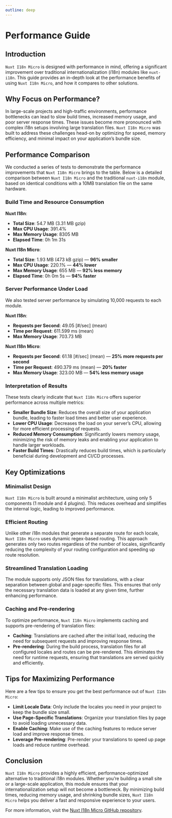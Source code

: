 ```yaml
---
outline: deep
---
```


# Performance Guide

## Introduction

`Nuxt I18n Micro` is designed with performance in mind, offering a significant improvement over traditional internationalization (i18n) modules like `nuxt-i18n`. This guide provides an in-depth look at the performance benefits of using `Nuxt I18n Micro`, and how it compares to other solutions.

## Why Focus on Performance?

In large-scale projects and high-traffic environments, performance bottlenecks can lead to slow build times, increased memory usage, and poor server response times. These issues become more pronounced with complex i18n setups involving large translation files. `Nuxt I18n Micro` was built to address these challenges head-on by optimizing for speed, memory efficiency, and minimal impact on your application’s bundle size.

## Performance Comparison

We conducted a series of tests to demonstrate the performance improvements that `Nuxt I18n Micro` brings to the table. Below is a detailed comparison between `Nuxt I18n Micro` and the traditional `nuxt-i18n` module, based on identical conditions with a 10MB translation file on the same hardware.

### Build Time and Resource Consumption

**Nuxt I18n**:
- **Total Size**: 54.7 MB (3.31 MB gzip)
- **Max CPU Usage**: 391.4%
- **Max Memory Usage**: 8305 MB
- **Elapsed Time**: 0h 1m 31s

**Nuxt I18n Micro**:
- **Total Size**: 1.93 MB (473 kB gzip) — **96% smaller**
- **Max CPU Usage**: 220.1% — **44% lower**
- **Max Memory Usage**: 655 MB — **92% less memory**
- **Elapsed Time**: 0h 0m 5s — **94% faster**

### Server Performance Under Load

We also tested server performance by simulating 10,000 requests to each module.

**Nuxt I18n**:
- **Requests per Second**: 49.05 [#/sec] (mean)
- **Time per Request**: 611.599 ms (mean)
- **Max Memory Usage**: 703.73 MB

**Nuxt I18n Micro**:
- **Requests per Second**: 61.18 [#/sec] (mean) — **25% more requests per second**
- **Time per Request**: 490.379 ms (mean) — **20% faster**
- **Max Memory Usage**: 323.00 MB — **54% less memory usage**

### Interpretation of Results

These tests clearly indicate that `Nuxt I18n Micro` offers superior performance across multiple metrics:

- **Smaller Bundle Size**: Reduces the overall size of your application bundle, leading to faster load times and better user experience.
- **Lower CPU Usage**: Decreases the load on your server’s CPU, allowing for more efficient processing of requests.
- **Reduced Memory Consumption**: Significantly lowers memory usage, minimizing the risk of memory leaks and enabling your application to handle larger workloads.
- **Faster Build Times**: Drastically reduces build times, which is particularly beneficial during development and CI/CD processes.

## Key Optimizations

### Minimalist Design

`Nuxt I18n Micro` is built around a minimalist architecture, using only 5 components (1 module and 4 plugins). This reduces overhead and simplifies the internal logic, leading to improved performance.

### Efficient Routing

Unlike other i18n modules that generate a separate route for each locale, `Nuxt I18n Micro` uses dynamic regex-based routing. This approach generates only two routes regardless of the number of locales, significantly reducing the complexity of your routing configuration and speeding up route resolution.

### Streamlined Translation Loading

The module supports only JSON files for translations, with a clear separation between global and page-specific files. This ensures that only the necessary translation data is loaded at any given time, further enhancing performance.

### Caching and Pre-rendering

To optimize performance, `Nuxt I18n Micro` implements caching and supports pre-rendering of translation files:

- **Caching**: Translations are cached after the initial load, reducing the need for subsequent requests and improving response times.
- **Pre-rendering**: During the build process, translation files for all configured locales and routes can be pre-rendered. This eliminates the need for runtime requests, ensuring that translations are served quickly and efficiently.

## Tips for Maximizing Performance

Here are a few tips to ensure you get the best performance out of `Nuxt I18n Micro`:

- **Limit Locale Data**: Only include the locales you need in your project to keep the bundle size small.
- **Use Page-Specific Translations**: Organize your translation files by page to avoid loading unnecessary data.
- **Enable Caching**: Make use of the caching features to reduce server load and improve response times.
- **Leverage Pre-rendering**: Pre-render your translations to speed up page loads and reduce runtime overhead.

## Conclusion

`Nuxt I18n Micro` provides a highly efficient, performance-optimized alternative to traditional i18n modules. Whether you’re building a small site or a large-scale application, this module ensures that your internationalization setup will not become a bottleneck. By minimizing build times, reducing memory usage, and shrinking bundle sizes, `Nuxt I18n Micro` helps you deliver a fast and responsive experience to your users.

For more information, visit the [Nuxt I18n Micro GitHub repository](https://github.com/s00d/nuxt-i18n-micro).
